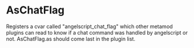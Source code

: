 # AsChatFlag
Registers a cvar called "angelscript_chat_flag" which other metamod plugins can read to know if a chat command was handled by angelscript or not. AsChatFlag.as should come last in the plugin list.
